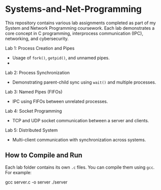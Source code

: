 # Systems-and-Net-Programming
This repository contains various lab assignments completed as part of my System and Network Programming coursework. Each lab demonstrates a core concept in C programming, interprocess communication (IPC), networking, and cybersecurity.

Lab 1: Process Creation and Pipes
- Usage of `fork()`, `getpid()`, and unnamed pipes.
- 
 Lab 2: Process Synchronization
- Demonstrating parent-child sync using `wait()` and multiple processes.

 Lab 3: Named Pipes (FIFOs)
- IPC using FIFOs between unrelated processes.

 Lab 4: Socket Programming
- TCP and UDP socket communication between a server and clients.

 Lab 5: Distributed System
- Multi-client communication with synchronization across systems.


## How to Compile and Run

Each lab folder contains its own `.c` files. You can compile them using `gcc`. For example:

gcc server.c -o server
./server
